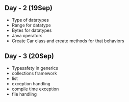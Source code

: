 ## Day - 2 (19Sep) 
- Type of datatypes
- Range for datatype
- Bytes for datatypes
- Java operators
- Create Car class and create methods for that behaviors

## Day - 3 (20Sep)
- Typesafety in generics
- collections framework
- list
- exception handling
- compile time exception
- file handling
